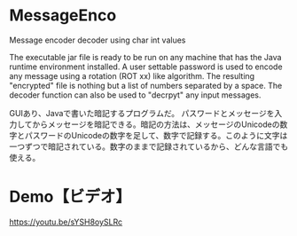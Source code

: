 # MessageEnco
Message encoder decoder using char int values

The executable jar file is ready to be run on any machine that has the Java runtime environment installed. A user settable password is used to encode any message using a rotation (ROT xx) like algorithm. The resulting "encrypted" file is nothing but a list of numbers separated by a space. The decoder function can also be used to "decrpyt" any input messages.

GUIあり、Javaで書いた暗記するプログラムだ。
パスワードとメッセージを入力してからメッセージを暗記できる。暗記の方法は、メッセージのUnicodeの数字とパスワードのUnicodeの数字を足して、数字で記録する。このように文字は一つずつで暗記されている。数字のままで記録されているから、どんな言語でも使える。

# Demo【ビデオ】
https://youtu.be/sYSH8oySLRc
